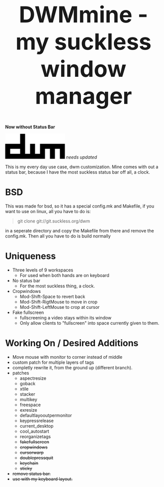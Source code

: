 <h1 align="center" style="font-size:72px">DWMmine - my suckless window manager</h1>

__Now without Status Bar__

![DWM](./.img/dwm.png) *needs updated*

This is my every day use case, dwm customization.
Mine comes with out a status bar, because I have the most
suckless status bar off all, a clock.


# BSD

This was made for bsd, so it has a special config.mk and Makefile, if you want
to use on linux, all you have to do is:

> git clone git://git.suckless.org/dwm

in a seperate directory and copy the Makefile from there and remove the
config.mk. Then all you have to do is build normally


# Uniqueness

- Three levels of 9 workspaces
    * For used when both hands are on keyboard
- No status bar
    * For the most suckless thing, a clock.
- Cropwindows
    * Mod-Shift-Space to revert back
    * Mod-Shift-RigtMouse to move in crop
    * Mod-Shift-LeftMouse to crop at cursor
- Fake fullscreen
    * fullscreening a video stays within its window
    * Only allow clients to "fullscreen" into space currently given to them.


# Working On / Desired Additions

- Move mouse with monitor to corner instead of middle
- custom patch for multiple layers of tags
- completly rewrite it, from the ground up (different branch).
- patches
    * aspectresize
    * goback
    * xtile
    * stacker
    * multikey
    * freespace
    * exresize
    * defaultlayooutpermonitor
    * keypressrelease
    * current_desktop
    * cool_autostart
    * reorganizetags
    * ~~fakefullscreen~~
    * ~~cropwindows~~
    * ~~cursorwarp~~
    * ~~doublepressquit~~
    * ~~keychain~~
    * ~~sticky~~
- ~~remove status bar.~~
- ~~use with my keyboard layout.~~
